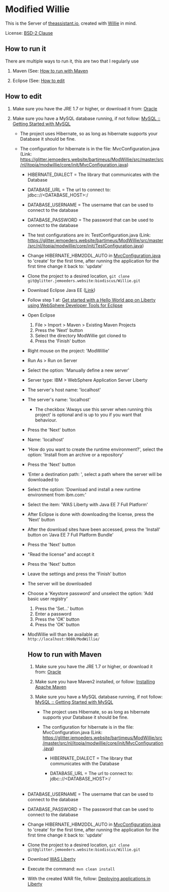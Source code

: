 # Modified Willie
This is the Server of [theassistant.io](https://theassistant.io), created with [Willie](https://glitter.jemoeders.website/biodiscus/Willie) in mind. 

License: [BSD-2 Clause](https://glitter.jemoeders.website/bartimeus/ModWillie/src/master/LICENSE)

## How to run it
There are multiple ways to run it, this are two that I regularly use

1) Maven (See: [How to run with Maven](#how-to-run-with-maven)

2) Eclipse (See: [How to edit](#how-to-edit)

## How to edit
1) Make sure you have the JRE 1.7 or higher, or download it from: [Oracle](http://www.oracle.com/technetwork/java/javase/downloads/jre8-downloads-2133155.html)

2) Make sure you have a MySQL database running, if not follow: [MySQL :: Getting Started with MySQL](http://dev.mysql.com/doc/mysql-getting-started/en/)

    * The project uses Hibernate, so as long as hibernate supports your Database it should be fine.
    
    * The configuration for hibernate is in the file: MvcConfiguration.java (Link: https://glitter.jemoeders.website/bartimeus/ModWillie/src/master/src/nl/itopia/modwillie/core/init/MvcConfiguration.java)
    
        * HIBERNATE_DIALECT = The library that communicates with the Database
        
        * DATABASE_URL = The url to connect to: jdbc:<DATABASE>://<DATABASE_HOST>:<PORT>/<TABLE>
        
        * DATABASE_USERNAME = The username that can be used to connect to the database
        
        * DATABASE_PASSWORD = The password that can be used to connect to the database
    * The test configurations are in: TestConfiguration.java (Link: https://glitter.jemoeders.website/bartimeus/ModWillie/src/master/src/nl/itopia/modwillie/core/init/TestConfiguration.java)
        
3) Change HIBERNATE_HBM2DDL_AUTO  in [MvcConfiguration.java](https://glitter.jemoeders.website/bartimeus/ModWillie/src/master/src/nl/itopia/modwillie/core/init/MvcConfiguration.java) to 'create' for the first time, after running the application for the first time change it back to: 'update'

4) Clone the project to a desired location, 
```git clone git@glitter.jemoeders.website:biodiscus/Willie.git```

5) Download Eclipse Java EE ([Link](http://www.eclipse.org/downloads/packages/eclipse-ide-java-ee-developers/keplersr2))

6) Follow step 1 at: [Get started with a Hello World app on Liberty using WebSphere Developer Tools for Eclipse](https://developer.ibm.com/wasdev/docs/developing-applications-wdt-liberty-profile/)

7) Open Eclipse
    1) File > Import > Maven > Existing Maven Projects
    2) Press the 'Next' button
    3) Select the directory ModWillie got cloned to
    4) Press the 'Finish' button
    
8) Right mouse on the project: 'ModWillie'

9) Run As > Run on Server

10) Select the option: 'Manually define a new server'

11) Server type: IBM > WebSphere Application Server Liberty

12) The server's host name: 'localhost'

13) The server's name: 'localhost'

    * The checkbox 'Always use this server when running this project' is optional and is up to you if you want that behaviour.
    
14) Press the 'Next' button

15) Name: 'localhost'

16) 'How do you want to create the runtime environment?', select the option: 'Install from an archive or a repository'

17) Press the 'Next' button

18) 'Enter a destination path: ', select a path where the server will be downloaded to

19) Select the option: 'Download and install a new runtime environment from ibm.com:'

20) Select the item: 'WAS Liberty with Java EE 7 Full Platform' 

21) After Eclipse is done with downloading the license, press the 'Next' button

22) After the download sites have been accessed, press the 'Install' button on 'Java EE 7 Full Platform Bundle'

23) Press the 'Next' button

24) "Read the license" and accept it

25) Press the 'Next' button

26) Leave the settings and press the 'Finish' button

27) The server will be downloaded

28) Choose a 'Keystore password' and unselect the option: 'Add basic user registry'
    1) Press the 'Set...' button
    2) Enter a password
    3) Press the 'OK' button
    4) Press the 'OK' button
    
29) ModWillie will than be available at: ```http://localhost:9080/ModWillie/```

## How to run with Maven
1) Make sure you have the JRE 1.7 or higher, or download it from: [Oracle](http://www.oracle.com/technetwork/java/javase/downloads/jre8-downloads-2133155.html)

2) Make sure you have Maven2 installed, or follow: [Installing Apache Maven](http://maven.apache.org/install.html)

3) Make sure you have a MySQL database running, if not follow: [MySQL :: Getting Started with MySQL](http://dev.mysql.com/doc/mysql-getting-started/en/)

    * The project uses Hibernate, so as long as hibernate supports your Database it should be fine.
    
    * The configuration for hibernate is in the file: MvcConfiguration.java (Link: https://glitter.jemoeders.website/bartimeus/ModWillie/src/master/src/nl/itopia/modwillie/core/init/MvcConfiguration.java)
    
        * HIBERNATE_DIALECT = The library that communicates with the Database
        
        * DATABASE_URL = The url to connect to: jdbc:<DATABASE>://<DATABASE_HOST>:<PORT>/<TABLE>
        
        * DATABASE_USERNAME = The username that can be used to connect to the database
        
        * DATABASE_PASSWORD = The password that can be used to connect to the database
        
4) Change HIBERNATE_HBM2DDL_AUTO  in [MvcConfiguration.java](https://glitter.jemoeders.website/bartimeus/ModWillie/src/master/src/nl/itopia/modwillie/core/init/MvcConfiguration.java) to 'create' for the first time, after running the application for the first time change it back to: 'update'

5) Clone the project to a desired location, 
```git clone git@glitter.jemoeders.website:biodiscus/Willie.git```

6) Download [WAS Liberty](https://developer.ibm.com/wasdev/downloads/liberty-profile-using-non-eclipse-environments/)

7) Execute the command: ```mvn clean install```

8) With the created WAR file, follow: [Deploying applications in Liberty](http://www.ibm.com/support/knowledgecenter/SS7K4U_liberty/com.ibm.websphere.wlp.zseries.doc/ae/twlp_dep.html)
